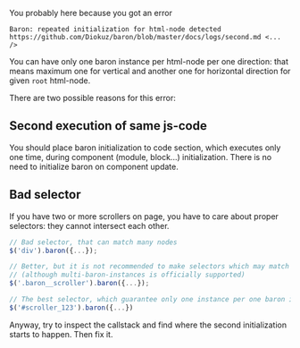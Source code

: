 You probably here because you got an error

```
Baron: repeated initialization for html-node detected https://github.com/Diokuz/baron/blob/master/docs/logs/second.md <... />
```

You can have only one baron instance per html-node per one direction: that means maximum one for vertical and another one for horizontal direction for given `root` html-node.

There are two possible reasons for this error:

## Second execution of same js-code

You should place baron initialization to code section, which executes only one time, during component (module, block...) initialization. There is no need to initialize baron on component update.

## Bad selector

If you have two or more scrollers on page, you have to care about proper selectors: they cannot intersect each other.

```js
// Bad selector, that can match many nodes
$('div').baron({...});

// Better, but it is not recommended to make selectors which may match more than one html-node
// (although multi-baron-instances is officially supported)
$('.baron__scroller').baron({...});

// The best selector, which guarantee only one instance per one baron initialization
$('#scroller_123').baron({...})
```

Anyway, try to inspect the callstack and find where the second initialization starts to happen. Then fix it.
